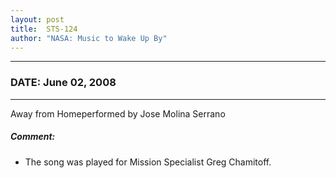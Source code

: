 ```yaml
---
layout: post
title:  STS-124
author: "NASA: Music to Wake Up By"
---
```


----
### DATE: June 02, 2008
----
Away from Homeperformed by Jose Molina Serrano

##### Comment:
* The song was played for Mission Specialist Greg Chamitoff.
